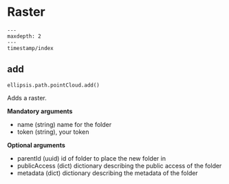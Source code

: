 # Raster

```{toctree}
---
maxdepth: 2
---
timestamp/index
```

## add

    ellipsis.path.pointCloud.add()

Adds a raster.

**Mandatory arguments**

- name (string) name for the folder
- token (string), your token

**Optional arguments**

- parentId (uuid) id of folder to place the new folder in
- publicAccess (dict) dictionary describing the public access of the folder
- metadata (dict) dictionary describing the metadata of the folder




